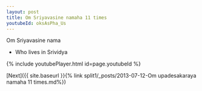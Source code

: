 ```yaml
---
layout: post
title: Om Sriyavasine namaha 11 times
youtubeId: oksAsPha_Us
---
```

 
 
Om Sriyavasine nama 
 
 -  Who lives in Srividya 
 
  
 
  
 
 
 
 
 
 


{% include youtubePlayer.html id=page.youtubeId %}
 
[Next]({{ site.baseurl }}{% link  split1/_posts/2013-07-12-Om upadesakaraya namaha 11 times.md%})
 

